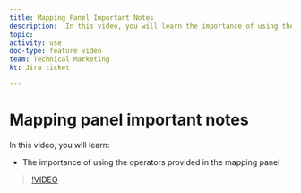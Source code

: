 ```yaml
---
title: Mapping Panel Important Notes
description:  In this video, you will learn the importance of using the operators provided in the mapping panel in [!DNL Adobe Workfront Fusion].
topic: 
activity: use
doc-type: feature video
team: Technical Marketing
kt: Jira ticket 

---
```

# Mapping panel important notes

In this video, you will learn:

* The importance of using the operators provided in the mapping panel

>[!VIDEO](https://video.tv.adobe.com/v/335263/?quality=12)
